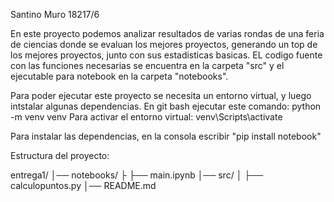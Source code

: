 Santino Muro 18217/6

En este proyecto podemos analizar resultados de varias rondas de una feria de ciencias donde se evaluan los mejores proyectos, generando un top de los mejores proyectos, junto con sus estadisticas basicas. EL codigo fuente con las funciones necesarias se encuentra en la carpeta "src" y el ejecutable para notebook en la carpeta "notebooks".

Para poder ejecutar este proyecto se necesita un entorno virtual, y luego intstalar algunas dependencias. En git bash ejecutar este comando: python -m venv venv Para activar el entorno virtual: venv\Scripts\activate

Para instalar las dependencias, en la consola escribir "pip install notebook"

Estructura del proyecto:

entrega1/ │── notebooks/
├ ├── main.ipynb
│── src/
│ ├── calculopuntos.py
│── README.md
